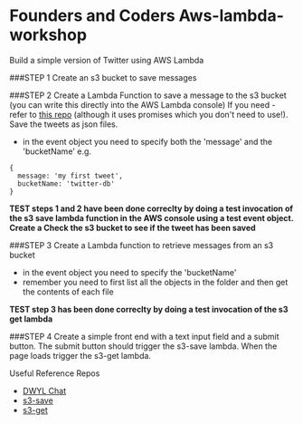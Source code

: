 # Founders and Coders Aws-lambda-workshop

Build a simple version of Twitter using AWS Lambda

###STEP 1
Create an s3 bucket to save messages 

###STEP 2
Create a Lambda Function to save a message to the s3 bucket (you can write this directly into the AWS Lambda console)
If you need - refer to [this repo](https://github.com/nikhilaravi/s3-save) (although it uses promises which you don't need to use!). Save the tweets as json files.
* in the event object you need to specify both the 'message' and the 'bucketName' e.g. 

```
{
  message: 'my first tweet',
  bucketName: 'twitter-db'
}
```

**TEST steps 1 and 2 have been done correclty by doing a test invocation of the s3 save lambda function in the AWS console using a test event object. Create a  Check the s3 bucket to see if the tweet has been saved**

###STEP 3
Create a Lambda function to retrieve messages from an s3 bucket
* in the event object you need to specify the 'bucketName'
* remember you need to first list all the objects in the folder and then get the contents of each file

**TEST step 3 has been done correclty by doing a test invocation of the s3 get lambda**

###STEP 4
Create a simple front end with a text input field and a submit button. The submit button should trigger the s3-save lambda. When the page loads trigger the s3-get lambda. 

Useful Reference Repos

* [DWYL Chat](https://github.com/dwyl/chat)
* [s3-save](https://github.com/nikhilaravi/s3-save)
* [s3-get](https://github.com/nikhilaravi/s3-get)
